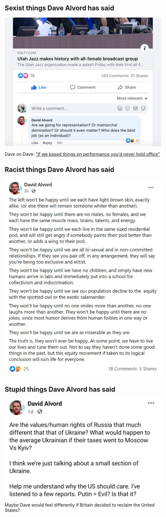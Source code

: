 ## Sexist things Dave Alvord has said
![davehateswomen](/docs/assets/img/dave_hates_women.jpg)

Dave on Dave: ["If we based things on performance you'd never hold office"](https://twitter.com/NateForUtah/status/1505560480990969863/photo/1)


## Racist things Dave Alvord has said

![racism](/docs/assets/img/dave_alvord_is_a_racist.jpg)

## Stupid things Dave Alvord has said
![davelovesputin](/docs/assets/img/dave_alvord_loves_putin.jpg)
Maybe Dave would feel differently if Britain decided to reclaim the United States?
